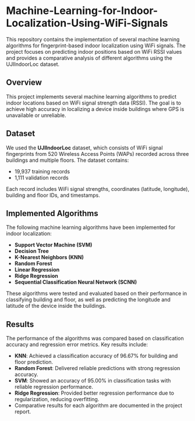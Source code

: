 # Machine-Learning-for-Indoor-Localization-Using-WiFi-Signals

This repository contains the implementation of several machine learning algorithms for fingerprint-based indoor localization using WiFi signals. The project focuses on predicting indoor positions based on WiFi RSSI values and provides a comparative analysis of different algorithms using the UJIIndoorLoc dataset.

## Overview
This project implements several machine learning algorithms to predict indoor locations based on WiFi signal strength data (RSSI). The goal is to achieve high accuracy in localizing a device inside buildings where GPS is unavailable or unreliable.

## Dataset
We used the **UJIIndoorLoc** dataset, which consists of WiFi signal fingerprints from 520 Wireless Access Points (WAPs) recorded across three buildings and multiple floors. The dataset contains:
- 19,937 training records
- 1,111 validation records

Each record includes WiFi signal strengths, coordinates (latitude, longitude), building and floor IDs, and timestamps.

## Implemented Algorithms
The following machine learning algorithms have been implemented for indoor localization:
- **Support Vector Machine (SVM)**
- **Decision Tree**
- **K-Nearest Neighbors (KNN)**
- **Random Forest**
- **Linear Regression**
- **Ridge Regression**
- **Sequential Classification Neural Network (SCNN)**

These algorithms were tested and evaluated based on their performance in classifying building and floor, as well as predicting the longitude and latitude of the device inside the buildings.

## Results
The performance of the algorithms was compared based on classification accuracy and regression error metrics. Key results include:
- **KNN**: Achieved a classification accuracy of 96.67% for building and floor prediction.
- **Random Forest**: Delivered reliable predictions with strong regression accuracy.
- **SVM**: Showed an accuracy of 95.00% in classification tasks with reliable regression performance.
- **Ridge Regression**: Provided better regression performance due to regularization, reducing overfitting.
- Comparative results for each algorithm are documented in the project report.

